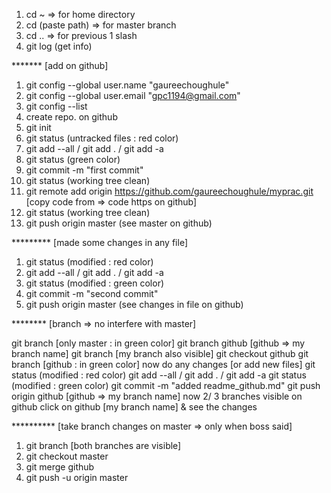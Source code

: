 1. cd ~ => for home directory
2. cd (paste path) => for master branch
3. cd .. => for previous 1 slash
4. git log (get info) 

******* [add on github]

1. git config --global user.name "gaureechoughule"
2. git config --global user.email "gpc1194@gmail.com"
3. git config --list
4. create repo. on github
5. git init
6. git status (untracked files : red color)
7. git add --all / git add . / git add -a
8. git status (green color)
9. git commit -m "first commit"
10. git status (working tree clean)
11. git remote add origin https://github.com/gaureechoughule/myprac.git [copy code from => code https on github]
12. git status (working tree clean)
13. git push origin master (see master on github)

********* [made some changes in any file]

1. git status (modified : red color)
2. git add --all / git add . / git add -a
3. git status (modified : green color)
4. git commit -m "second commit"
5. git push origin master (see changes in file on github)

******** [branch => no interfere with master]

git branch [only master : in green color]
git branch github [github => my branch name]
git branch [my branch also visible]
git checkout github
git branch [github : in green color]
now do any changes [or add new files]
git status (modified : red color)
git add --all / git add . / git add -a
git status (modified : green color)
git commit -m "added readme_github.md"
git push origin github [github => my branch name]
now 2/ 3 branches visible on github
click on github [my branch name] & see the changes

********** [take branch changes on master => only when boss said]

1. git branch [both branches are visible]
2. git checkout master
3. git merge github
4. git push -u origin master